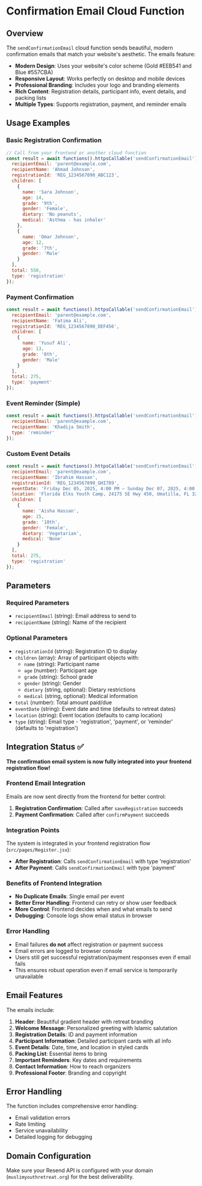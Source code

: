 # Confirmation Email Cloud Function

## Overview

The `sendConfirmationEmail` cloud function sends beautiful, modern confirmation emails that match your website's aesthetic. The emails feature:

- **Modern Design**: Uses your website's color scheme (Gold #EEB541 and Blue #557CBA)
- **Responsive Layout**: Works perfectly on desktop and mobile devices
- **Professional Branding**: Includes your logo and branding elements
- **Rich Content**: Registration details, participant info, event details, and packing lists
- **Multiple Types**: Supports registration, payment, and reminder emails

## Usage Examples

### Basic Registration Confirmation

```javascript
// Call from your frontend or another cloud function
const result = await functions().httpsCallable('sendConfirmationEmail')({
  recipientEmail: 'parent@example.com',
  recipientName: 'Ahmad Johnson',
  registrationId: 'REG_1234567890_ABC123',
  children: [
    {
      name: 'Sara Johnson',
      age: 14,
      grade: '9th',
      gender: 'Female',
      dietary: 'No peanuts',
      medical: 'Asthma - has inhaler'
    },
    {
      name: 'Omar Johnson', 
      age: 12,
      grade: '7th',
      gender: 'Male'
    }
  ],
  total: 550,
  type: 'registration'
});
```

### Payment Confirmation

```javascript
const result = await functions().httpsCallable('sendConfirmationEmail')({
  recipientEmail: 'parent@example.com',
  recipientName: 'Fatima Ali',
  registrationId: 'REG_1234567890_DEF456',
  children: [
    {
      name: 'Yusuf Ali',
      age: 13,
      grade: '8th', 
      gender: 'Male'
    }
  ],
  total: 275,
  type: 'payment'
});
```

### Event Reminder (Simple)

```javascript
const result = await functions().httpsCallable('sendConfirmationEmail')({
  recipientEmail: 'parent@example.com',
  recipientName: 'Khadija Smith',
  type: 'reminder'
});
```

### Custom Event Details

```javascript
const result = await functions().httpsCallable('sendConfirmationEmail')({
  recipientEmail: 'parent@example.com',
  recipientName: 'Ibrahim Hassan',
  registrationId: 'REG_1234567890_GHI789',
  eventDate: 'Friday Dec 05, 2025, 4:00 PM – Sunday Dec 07, 2025, 4:00 PM',
  location: 'Florida Elks Youth Camp, 24175 SE Hwy 450, Umatilla, FL 32784, USA',
  children: [
    {
      name: 'Aisha Hassan',
      age: 15,
      grade: '10th',
      gender: 'Female',
      dietary: 'Vegetarian',
      medical: 'None'
    }
  ],
  total: 275,
  type: 'registration'
});
```

## Parameters

### Required Parameters
- `recipientEmail` (string): Email address to send to
- `recipientName` (string): Name of the recipient

### Optional Parameters
- `registrationId` (string): Registration ID to display
- `children` (array): Array of participant objects with:
  - `name` (string): Participant name
  - `age` (number): Participant age
  - `grade` (string): School grade
  - `gender` (string): Gender
  - `dietary` (string, optional): Dietary restrictions
  - `medical` (string, optional): Medical information
- `total` (number): Total amount paid/due
- `eventDate` (string): Event date and time (defaults to retreat dates)
- `location` (string): Event location (defaults to camp location)
- `type` (string): Email type - 'registration', 'payment', or 'reminder' (defaults to 'registration')

## Integration Status ✅

**The confirmation email system is now fully integrated into your frontend registration flow!**

### Frontend Email Integration

Emails are now sent directly from the frontend for better control:

1. **Registration Confirmation**: Called after `saveRegistration` succeeds
2. **Payment Confirmation**: Called after `confirmPayment` succeeds

### Integration Points

The system is integrated in your frontend registration flow (`src/pages/Register.jsx`):

- **After Registration**: Calls `sendConfirmationEmail` with type 'registration'
- **After Payment**: Calls `sendConfirmationEmail` with type 'payment'

### Benefits of Frontend Integration

- **No Duplicate Emails**: Single email per event
- **Better Error Handling**: Frontend can retry or show user feedback
- **More Control**: Frontend decides when and what emails to send
- **Debugging**: Console logs show email status in browser

### Error Handling

- Email failures **do not** affect registration or payment success
- Email errors are logged to browser console
- Users still get successful registration/payment responses even if email fails
- This ensures robust operation even if email service is temporarily unavailable

## Email Features

The emails include:

1. **Header**: Beautiful gradient header with retreat branding
2. **Welcome Message**: Personalized greeting with Islamic salutation
3. **Registration Details**: ID and payment information
4. **Participant Information**: Detailed participant cards with all info
5. **Event Details**: Date, time, and location in styled cards
6. **Packing List**: Essential items to bring
7. **Important Reminders**: Key dates and requirements
8. **Contact Information**: How to reach organizers
9. **Professional Footer**: Branding and copyright

## Error Handling

The function includes comprehensive error handling:

- Email validation errors
- Rate limiting
- Service unavailability
- Detailed logging for debugging

## Domain Configuration

Make sure your Resend API is configured with your domain (`muslimyouthretreat.org`) for the best deliverability.

